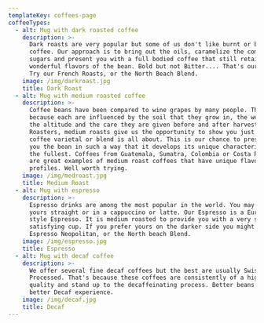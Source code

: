 ```yaml
---
templateKey: coffees-page
coffeeTypes:
  - alt: Mug with dark roasted coffee
    description: >-
      Dark roasts are very popular but some of us don't like burnt or bitter
      coffee. Our approach is to bring out the oils, caramelize the complex
      sugars and present you with a full bodied coffee that still retains the
      wonderful flavors of the bean. Bold but not Bitter.... That's our goal!
      Try our French Roasts, or the North Beach Blend.
    image: /img/darkroast.jpg
    title: Dark Roast
  - alt: Mug with medium roasted coffee
    description: >-
      Coffee beans have been compared to wine grapes by many people. That's
      because each are influenced by the soil that they grow in, the weather,
      the altitude and the care they are given before and after harvest. As
      Roasters, medium roasts give us the opportunity to show you just what a
      coffee varietal or blend is all about. This is our chance to present to
      you the bean in such a way that it develops its unique characteristics to
      the fullest. Coffees from Guatemala, Sumatra, Colombia or Costa Rica all
      are great examples of medium roast coffees that have unique flavor
      profiles. Well worth trying.
    image: /img/medroast.jpg
    title: Medium Roast
  - alt: Mug with espresso
    description: >-
      Espresso drinks are among the most popular in the world. You may prefer
      yours straight or in a cappuccino or latte. Our Espresso is a European
      style Espresso. It is medium roasted to provide you with a very smooth,
      satisfying cup. If you prefer yours on the darker side you might like our
      Espresso Neopolitan, or the North beach Blend.
    image: /img/espresso.jpg
    title: Espresso
  - alt: Mug with decaf coffee
    description: >-
      We offer several fine decaf coffees but the best are usually Swiss Water
      Processed. That's because these coffees are consistently of a higher
      quality and stand up to the decaffeinating process. Better beans make a
      better Decaf experience.
    image: /img/decaf.jpg
    title: Decaf
---
```


